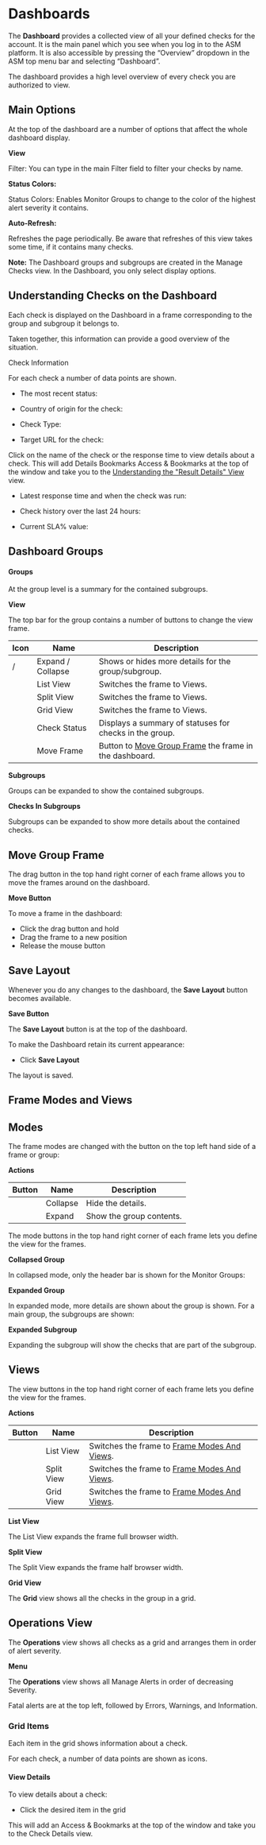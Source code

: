 # Dashboards

The **Dashboard** provides a collected view of all your defined checks for the account. It is the main panel which you see when you log in to the ASM platform. It is also accessible by pressing the “Overview” dropdown in the ASM top menu bar and selecting “Dashboard”.



The dashboard provides a high level overview of every check you are authorized to view.

## Main Options <a href="#dashboards-mainoptions" id="dashboards-mainoptions"></a>

At the top of the dashboard are a number of options that affect the whole dashboard display.

**View**



Filter: You can type in the main Filter field to filter your checks by name.

**Status Colors:**

Status Colors: Enables Monitor Groups to change to the color of the highest alert severity it contains.&#x20;



**Auto-Refresh:**

Refreshes the page periodically. Be aware that refreshes of this view takes some time, if it contains many checks.



**Note:** The Dashboard groups and subgroups are created in the Manage Checks view. In the Dashboard, you only select display options.

## Understanding Checks on the Dashboard <a href="#dashboards-understandingchecksonthedashboard" id="dashboards-understandingchecksonthedashboard"></a>

Each check is displayed on the Dashboard in a frame corresponding to the group and subgroup it belongs to.



Taken together, this information can provide a good overview of the situation.

Check Information

For each check a number of data points are shown.

* The most recent status:



* Country of origin for the check:



* Check Type:



* Target URL for the check:



Click on the name of the check or the response time to view details about a check. This will add Details Bookmarks Access & Bookmarks at the top of the window and take you to the [Understanding the "Result Details" View](broken-reference) view.

* Latest response time and when the check was run:



* Check history over the last 24 hours:



* Current SLA% value:



## Dashboard Groups <a href="#dashboards-dashboardgroups" id="dashboards-dashboardgroups"></a>

#### Groups <a href="#dashboards-groups" id="dashboards-groups"></a>

At the group level is a summary for the contained subgroups.

**View**



The top bar for the group contains a number of buttons to change the view frame.

| Icon | Name              | Description                                                                |
| ---- | ----------------- | -------------------------------------------------------------------------- |
|  /   | Expand / Collapse | Shows or hides more details for the group/subgroup.                        |
|      | List View         | Switches the frame to Views.                                               |
|      | Split View        | Switches the frame to Views.                                               |
|      | Grid View         | Switches the frame to Views.                                               |
|      | Check Status      | Displays a summary of statuses for checks in the group.                    |
|      | Move Frame        | Button to [Move Group Frame](broken-reference) the frame in the dashboard. |

**Subgroups**

Groups can be expanded to show the contained subgroups.



**Checks In Subgroups**

Subgroups can be expanded to show more details about the contained checks.



## Move Group Frame <a href="#dashboards-movegroupframe" id="dashboards-movegroupframe"></a>

The drag button in the top hand right corner of each frame allows you to move the frames around on the dashboard.

**Move Button**



To move a frame in the dashboard:

* Click the drag button and hold
* Drag the frame to a new position
* Release the mouse button

## Save Layout <a href="#dashboards-savelayout" id="dashboards-savelayout"></a>

Whenever you do any changes to the dashboard, the **Save Layout** button becomes available.

**Save Button**

The **Save Layout** button is at the top of the dashboard.



To make the Dashboard retain its current appearance:

* Click **Save Layout**  &#x20;

The layout is saved.

## Frame Modes and Views <a href="#dashboards-framemodesandviews" id="dashboards-framemodesandviews"></a>

## Modes <a href="#dashboards-modes" id="dashboards-modes"></a>

The frame modes are changed with the button on the top left hand side of a frame or group:

**Actions**

| **Button** | **Name** | **Description**          |
| ---------- | -------- | ------------------------ |
|            | Collapse | Hide the details.        |
|            | Expand   | Show the group contents. |

The mode buttons in the top hand right corner of each frame lets you define the view for the frames.

**Collapsed Group**

In collapsed mode, only the header bar is shown for the Monitor Groups:



**Expanded Group**

In expanded mode, more details are shown about the group is shown. For a main group, the subgroups are shown:



**Expanded Subgroup**

Expanding the subgroup will show the checks that are part of the subgroup.



## Views <a href="#dashboards-views" id="dashboards-views"></a>

The view buttons in the top hand right corner of each frame lets you define the view for the frames.

**Actions**

| Button | Name       | Description                                                      |
| ------ | ---------- | ---------------------------------------------------------------- |
|        | List View  | Switches the frame to [Frame Modes And Views](broken-reference). |
|        | Split View | Switches the frame to [Frame Modes And Views](broken-reference). |
|        | Grid View  | Switches the frame to [Frame Modes And Views](broken-reference). |

**List View**

The List View expands the frame full browser width.



**Split View**

The Split View expands the frame half browser width.



**Grid View**

The **Grid** view shows all the checks in the group in a grid.



## Operations View <a href="#dashboards-operationsview" id="dashboards-operationsview"></a>

The **Operations** view shows all checks as a grid and arranges them in order of alert severity.

**Menu**



The **Operations** view shows all Manage Alerts in order of decreasing Severity.



Fatal alerts are at the top left, followed by Errors, Warnings, and Information.&#x20;

### Grid Items <a href="#dashboards-griditems" id="dashboards-griditems"></a>



Each item in the grid shows information about a check.

For each check, a number of data points are shown as icons.



#### View Details <a href="#dashboards-viewdetails" id="dashboards-viewdetails"></a>

To view details about a check:

* Click the desired item in the grid

This will add an Access & Bookmarks at the top of the window and take you to the Check Details view.

